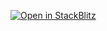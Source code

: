 [![Open in StackBlitz](https://developer.stackblitz.com/img/open_in_stackblitz.svg)](https://stackblitz.com/github/ZohaibManzoor00/react-docs)
